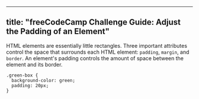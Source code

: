 
---
title: "freeCodeCamp Challenge Guide: Adjust the Padding of an Element"
---

HTML elements are essentially little rectangles. Three important attributes control the space that surrounds each HTML element: `padding`, `margin`, and `border`. An element's padding controls the amount of space between the element and its border.

    .green-box {
      background-color: green;
      padding: 20px;
    }
